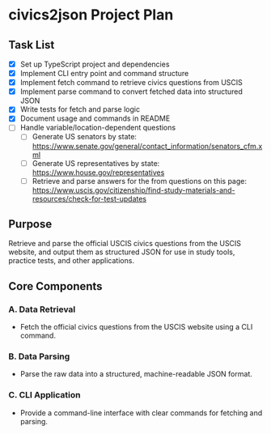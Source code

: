 # civics2json Project Plan

## Task List

- [x] Set up TypeScript project and dependencies
- [x] Implement CLI entry point and command structure
- [x] Implement fetch command to retrieve civics questions from USCIS
- [x] Implement parse command to convert fetched data into structured JSON
- [x] Write tests for fetch and parse logic
- [x] Document usage and commands in README
- [ ] Handle variable/location-dependent questions
  - [ ] Generate US senators by state: https://www.senate.gov/general/contact_information/senators_cfm.xml
  - [ ] Generate US representatives by state: https://www.house.gov/representatives
  - [ ] Retrieve and parse answers for the from questions on this page: https://www.uscis.gov/citizenship/find-study-materials-and-resources/check-for-test-updates

## Purpose

Retrieve and parse the official USCIS civics questions from the USCIS website, and output them as structured JSON for use in study tools, practice tests, and other applications.

## Core Components

### A. Data Retrieval

- Fetch the official civics questions from the USCIS website using a CLI command.

### B. Data Parsing

- Parse the raw data into a structured, machine-readable JSON format.

### C. CLI Application

- Provide a command-line interface with clear commands for fetching and parsing.
